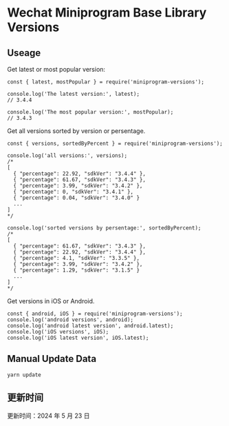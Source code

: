 
# Wechat Miniprogram Base Library Versions

## Useage

Get latest or most popular version:

```;
const { latest, mostPopular } = require('miniprogram-versions');

console.log('The latest version:', latest);
// 3.4.4

console.log('The most popular version:', mostPopular);
// 3.4.3

```

Get all versions sorted by version or persentage.

```
const { versions, sortedByPercent } = require('miniprogram-versions');

console.log('all versions:', versions);
/*
[
  { "percentage": 22.92, "sdkVer": "3.4.4" },
  { "percentage": 61.67, "sdkVer": "3.4.3" },
  { "percentage": 3.99, "sdkVer": "3.4.2" },
  { "percentage": 0, "sdkVer": "3.4.1" },
  { "percentage": 0.04, "sdkVer": "3.4.0" }
  ...
]
*/

console.log('sorted versions by persentage:', sortedByPercent);
/*
[
  { "percentage": 61.67, "sdkVer": "3.4.3" },
  { "percentage": 22.92, "sdkVer": "3.4.4" },
  { "percentage": 4.1, "sdkVer": "3.3.5" },
  { "percentage": 3.99, "sdkVer": "3.4.2" },
  { "percentage": 1.29, "sdkVer": "3.1.5" }
  ...
]
*/
```

Get versions in iOS or Android.

```
const { android, iOS } = require('miniprogram-versions');
console.log('android versions', android);
console.log('android latest version', android.latest);
console.log('iOS versions', iOS);
console.log('iOS latest version', iOS.latest);
```

## Manual Update Data

```
yarn update
```

## 更新时间

更新时间：2024 年 5 月 23 日

